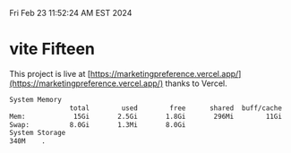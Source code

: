 Fri Feb 23 11:52:24 AM EST 2024

# vite Fifteen


This project is live at [https://marketingpreference.vercel.app/](https://marketingpreference.vercel.app/) thanks to Vercel.

```bash
System Memory
               total        used        free      shared  buff/cache   available
Mem:            15Gi       2.5Gi       1.8Gi       296Mi        11Gi        12Gi
Swap:          8.0Gi       1.3Mi       8.0Gi
System Storage
340M	.
